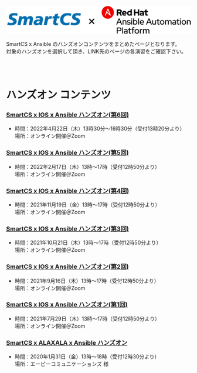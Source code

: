 ![smartcs_x_ansible_logo.png](./smartcs_x_ansible_logo.png)

SmartCS x Ansible のハンズオンコンテンツをまとめたページとなります。  
対象のハンズオンを選択して頂き、LINK先のページの各演習をご確認下さい。  

<br>
<br>

# ハンズオン コンテンツ

### [SmartCS x IOS x Ansible ハンズオン(第6回)](./SmartCSxIOS/README.md)

- 時間：2022年4月22日（木）13時30分〜16時30分（受付13時20分より）  
場所：オンライン開催＠Zoom

### [SmartCS x IOS x Ansible ハンズオン(第5回)](https://github.com/ssol-smartcs/ansible-handson/tree/2022.02.17/SmartCSxIOS/README.md)

- 時間：2022年2月17日（木）13時〜17時（受付12時50分より）  
場所：オンライン開催＠Zoom

### [SmartCS x IOS x Ansible ハンズオン(第4回)](https://github.com/ssol-smartcs/ansible-handson/blob/2021.11.19/SmartCSxIOS/README.md)

- 時間：2021年11月19日（金）13時〜17時（受付12時50分より）  
場所：オンライン開催＠Zoom

### [SmartCS x IOS x Ansible ハンズオン(第3回)](https://github.com/ssol-smartcs/ansible-handson/blob/2021.10.21/SmartCSxIOS/README.md)

- 時間：2021年10月21日（木）13時〜17時（受付12時50分より）  
場所：オンライン開催＠Zoom

### [SmartCS x IOS x Ansible ハンズオン(第2回)](https://github.com/ssol-smartcs/ansible-handson/tree/2021.09.16/SmartCS%C3%97IOS/README.md)

- 時間：2021年9月16日（木）13時〜17時（受付12時50分より）  
場所：オンライン開催＠Zoom

### [SmartCS x IOS x Ansible ハンズオン(第1回)](https://github.com/ssol-smartcs/ansible-handson/blob/2021.07.29/SmartCS%C3%97IOS/README.md)

- 時間：2021年7月29日（木）13時〜17時（受付12時50分より）  
場所：オンライン開催＠Zoom

### [SmartCS x ALAXALA x Ansible ハンズオン](./SmartCSxALAXALA/README.md)

- 時間：2020年1月31日（金）13時〜18時（受付12時30分より）  
場所：エーピーコミュニケーションズ 様
